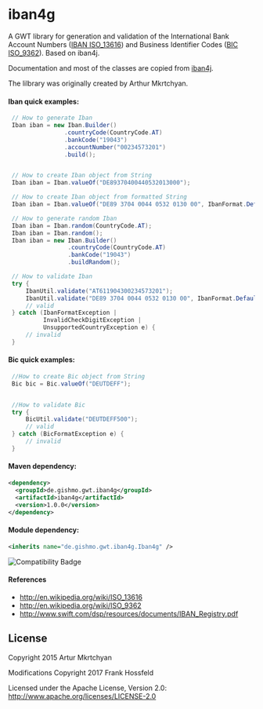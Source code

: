 iban4g
======

<!-- [![Build Status](https://api.travis-ci.org/repositories/arturmkrtchyan/iban4j.png)](https://travis-ci.org/arturmkrtchyan/iban4j) [![Coverage Status](https://img.shields.io/coveralls/arturmkrtchyan/iban4j.svg)](https://coveralls.io/r/arturmkrtchyan/iban4j) [![Maven Central](https://maven-badges.herokuapp.com/maven-central/org.iban4j/iban4j/badge.svg)](https://maven-badges.herokuapp.com/maven-central/org.iban4j/iban4j) -->
<!-- [![License](http://img.shields.io/:license-Apache 2.0-blue.svg)](https://raw.githubusercontent.com/arturmkrtchyan/iban4j/master/LICENSE.txt) -->

A GWT library for generation and validation of the International Bank Account Numbers (<a href="http://en.wikipedia.org/wiki/ISO_13616" target="_blank">IBAN ISO_13616</a>) and Business Identifier Codes (<a href="http://en.wikipedia.org/wiki/ISO_9362" target="_blank">BIC ISO_9362</a>). Based on iban4j.

Documentation and most of the classes are copied from [iban4j](https://github.com/arturmkrtchyan/iban4j).

The lilbrary was originally created by Arthur Mkrtchyan.



#### Iban quick examples:

```java
 // How to generate Iban
 Iban iban = new Iban.Builder()
                .countryCode(CountryCode.AT)
                .bankCode("19043")
                .accountNumber("00234573201")
                .build();


 // How to create Iban object from String
 Iban iban = Iban.valueOf("DE89370400440532013000");

 // How to create Iban object from formatted String
 Iban iban = Iban.valueOf("DE89 3704 0044 0532 0130 00", IbanFormat.Default);

 // How to generate random Iban
 Iban iban = Iban.random(CountryCode.AT);
 Iban iban = Iban.random();
 Iban iban = new Iban.Builder()
                 .countryCode(CountryCode.AT)
                 .bankCode("19043")
                 .buildRandom();

 // How to validate Iban 
 try {
     IbanUtil.validate("AT611904300234573201");
     IbanUtil.validate("DE89 3704 0044 0532 0130 00", IbanFormat.Default);
     // valid
 } catch (IbanFormatException |
          InvalidCheckDigitException |
          UnsupportedCountryException e) {
     // invalid
 }
```

#### Bic quick examples:

```java
 //How to create Bic object from String
 Bic bic = Bic.valueOf("DEUTDEFF");


 //How to validate Bic
 try {
     BicUtil.validate("DEUTDEFF500");
     // valid
 } catch (BicFormatException e) {
     // invalid
 }
```

#### Maven dependency: 
```xml
<dependency>
  <groupId>de.gishmo.gwt.iban4g</groupId>
  <artifactId>iban4g</artifactId>
  <version>1.0.0</version>
</dependency>
```

#### Module dependency:
```xml
<inherits name="de.gishmo.gwt.iban4g.Iban4g" />
```


![Compatibility Badge](https://java.net/downloads/adoptopenjdk/compat.svg)

#### References

- http://en.wikipedia.org/wiki/ISO_13616
- http://en.wikipedia.org/wiki/ISO_9362
- http://www.swift.com/dsp/resources/documents/IBAN_Registry.pdf

## License
Copyright 2015 Artur Mkrtchyan

Modifications Copyright 2017 Frank Hossfeld


Licensed under the Apache License, Version 2.0: http://www.apache.org/licenses/LICENSE-2.0
